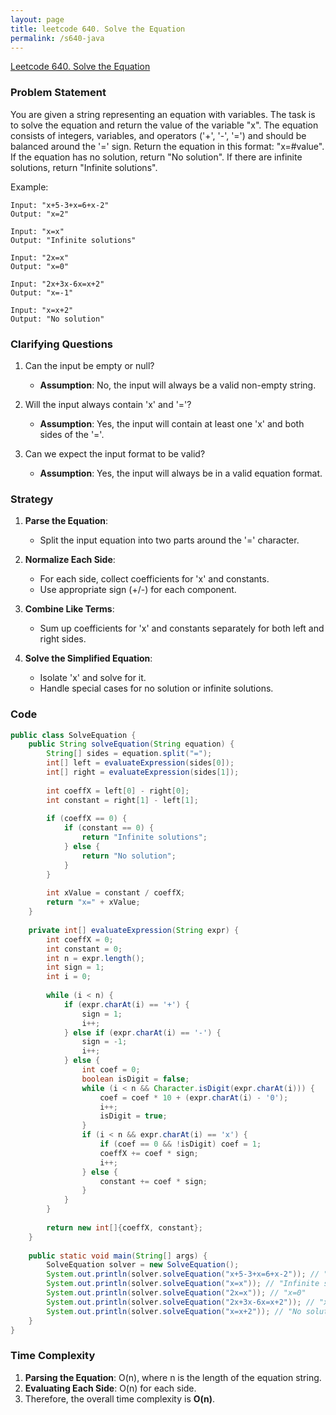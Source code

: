 ```yaml
---
layout: page
title: leetcode 640. Solve the Equation
permalink: /s640-java
---
```

[Leetcode 640. Solve the Equation](https://algoadvance.github.io/algoadvance/l640)
### Problem Statement

You are given a string representing an equation with variables. The task is to solve the equation and return the value of the variable "x". The equation consists of integers, variables, and operators ('+', '-', '=') and should be balanced around the '=' sign. Return the equation in this format: "x=#value". If the equation has no solution, return "No solution". If there are infinite solutions, return "Infinite solutions".

Example:
```
Input: "x+5-3+x=6+x-2"
Output: "x=2"

Input: "x=x"
Output: "Infinite solutions"

Input: "2x=x"
Output: "x=0"

Input: "2x+3x-6x=x+2"
Output: "x=-1"

Input: "x=x+2"
Output: "No solution"
```

### Clarifying Questions

1. Can the input be empty or null?
   - **Assumption**: No, the input will always be a valid non-empty string.

2. Will the input always contain 'x' and '='?
   - **Assumption**: Yes, the input will contain at least one 'x' and both sides of the '='.

3. Can we expect the input format to be valid?
   - **Assumption**: Yes, the input will always be in a valid equation format.

### Strategy

1. **Parse the Equation**:
   - Split the input equation into two parts around the '=' character.

2. **Normalize Each Side**:
   - For each side, collect coefficients for 'x' and constants.
   - Use appropriate sign (+/-) for each component.

3. **Combine Like Terms**:
   - Sum up coefficients for 'x' and constants separately for both left and right sides.

4. **Solve the Simplified Equation**:
   - Isolate 'x' and solve for it.
   - Handle special cases for no solution or infinite solutions.

### Code
```java
public class SolveEquation {
    public String solveEquation(String equation) {
        String[] sides = equation.split("=");
        int[] left = evaluateExpression(sides[0]);
        int[] right = evaluateExpression(sides[1]);
        
        int coeffX = left[0] - right[0];
        int constant = right[1] - left[1];
        
        if (coeffX == 0) {
            if (constant == 0) {
                return "Infinite solutions";
            } else {
                return "No solution";
            }
        }
        
        int xValue = constant / coeffX;
        return "x=" + xValue;
    }
    
    private int[] evaluateExpression(String expr) {
        int coeffX = 0;
        int constant = 0;
        int n = expr.length();
        int sign = 1;
        int i = 0;
        
        while (i < n) {
            if (expr.charAt(i) == '+') {
                sign = 1;
                i++;
            } else if (expr.charAt(i) == '-') {
                sign = -1;
                i++;
            } else {
                int coef = 0;
                boolean isDigit = false;
                while (i < n && Character.isDigit(expr.charAt(i))) {
                    coef = coef * 10 + (expr.charAt(i) - '0');
                    i++;
                    isDigit = true;
                }
                if (i < n && expr.charAt(i) == 'x') {
                    if (coef == 0 && !isDigit) coef = 1;
                    coeffX += coef * sign;
                    i++;
                } else {
                    constant += coef * sign;
                }
            }
        }
        
        return new int[]{coeffX, constant};
    }
    
    public static void main(String[] args) {
        SolveEquation solver = new SolveEquation();
        System.out.println(solver.solveEquation("x+5-3+x=6+x-2")); // "x=2"
        System.out.println(solver.solveEquation("x=x")); // "Infinite solutions"
        System.out.println(solver.solveEquation("2x=x")); // "x=0"
        System.out.println(solver.solveEquation("2x+3x-6x=x+2")); // "x=-1"
        System.out.println(solver.solveEquation("x=x+2")); // "No solution"
    }
}
```

### Time Complexity

1. **Parsing the Equation**: O(n), where n is the length of the equation string.
2. **Evaluating Each Side**: O(n) for each side.
3. Therefore, the overall time complexity is **O(n)**.